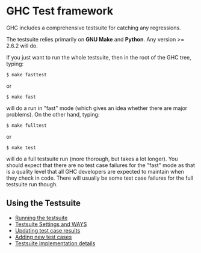 # GHC Test framework


GHC includes a comprehensive testsuite for catching any regressions.


The testsuite relies primarily on **GNU Make** and **Python**. Any version \>= 2.6.2 will do.


If you just want to run the whole testsuite, then in the root of the GHC tree, typing:

```wiki
$ make fasttest
```


or

```wiki
$ make fast
```


will do a run in "fast" mode (which gives an idea whether there are major problems). On the other hand, typing:

```wiki
$ make fulltest
```


or

```wiki
$ make test
```


will do a full testsuite run (more thorough, but takes a lot longer). You should expect that there are no test case failures for the "fast" mode as that is a quality level that all GHC developers are expected to maintain when they check in code. There will usually be some test case failures for the full testsuite run though.

## Using the Testsuite

- [Running the testsuite](building/running-tests/running)
- [Testsuite Settings and WAYS](building/running-tests/settings)
- [Updating test case results](building/running-tests/updating)
- [Adding new test cases](building/running-tests/adding)
- [Testsuite implementation details](building/running-tests/details)